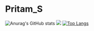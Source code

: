 # Pritam_S

![Anurag's GitHub stats](https://github-readme-stats.vercel.app/api?username=pritam-s&show_icons=false)
![](https://img.shields.io/badge/OS-Linux-informational?style=flat&logo=<LOGO_NAME>&logoColor=white&color=0062ff)
[![Top Langs](https://github-readme-stats.vercel.app/api/top-langs/?username=pritam-s&langs_count=8&layout=compact)](https://github.com/anuraghazra/github-readme-stats)
